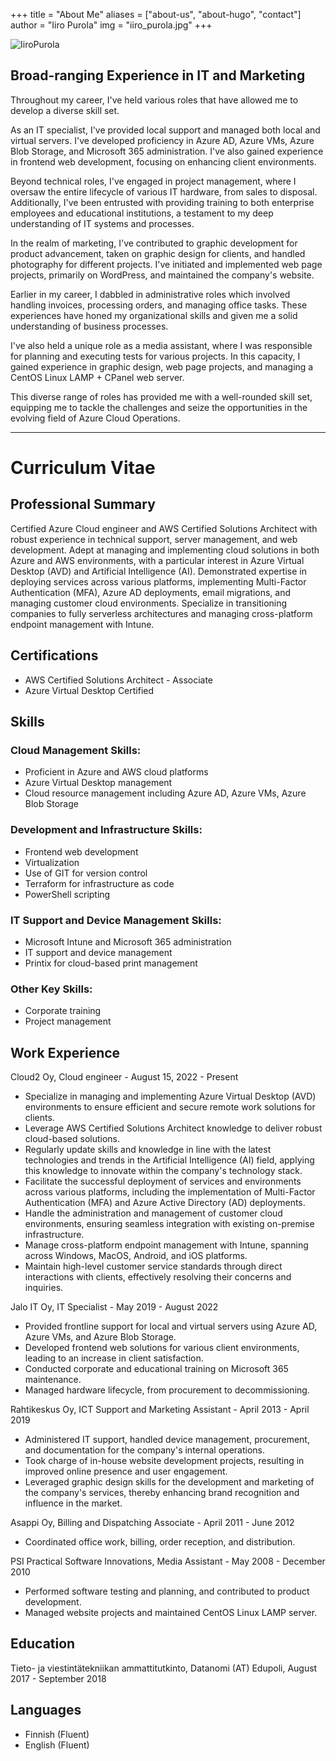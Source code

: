 +++
title = "About Me"
aliases = ["about-us", "about-hugo", "contact"]
author = "Iiro Purola"
img = "iiro_purola.jpg"
+++

![IiroPurola](/img/iiro_purola.jpg)
## Broad-ranging Experience in IT and Marketing

Throughout my career, I've held various roles that have allowed me to develop a diverse skill set.

As an IT specialist, I've provided local support and managed both local and virtual servers. I've developed proficiency in Azure AD, Azure VMs, Azure Blob Storage, and Microsoft 365 administration. I've also gained experience in frontend web development, focusing on enhancing client environments.

Beyond technical roles, I've engaged in project management, where I oversaw the entire lifecycle of various IT hardware, from sales to disposal. Additionally, I've been entrusted with providing training to both enterprise employees and educational institutions, a testament to my deep understanding of IT systems and processes.

In the realm of marketing, I've contributed to graphic development for product advancement, taken on graphic design for clients, and handled photography for different projects. I've initiated and implemented web page projects, primarily on WordPress, and maintained the company's website.

Earlier in my career, I dabbled in administrative roles which involved handling invoices, processing orders, and managing office tasks. These experiences have honed my organizational skills and given me a solid understanding of business processes.

I've also held a unique role as a media assistant, where I was responsible for planning and executing tests for various projects. In this capacity, I gained experience in graphic design, web page projects, and managing a CentOS Linux LAMP + CPanel web server.

This diverse range of roles has provided me with a well-rounded skill set, equipping me to tackle the challenges and seize the opportunities in the evolving field of Azure Cloud Operations.

---

# Curriculum Vitae

## Professional Summary

Certified Azure Cloud engineer and AWS Certified Solutions Architect with robust experience in technical support, server management, and web development. Adept at managing and implementing cloud solutions in both Azure and AWS environments, with a particular interest in Azure Virtual Desktop (AVD) and Artificial Intelligence (AI). Demonstrated expertise in deploying services across various platforms, implementing Multi-Factor Authentication (MFA), Azure AD deployments, email migrations, and managing customer cloud environments. Specialize in transitioning companies to fully serverless architectures and managing cross-platform endpoint management with Intune.

## Certifications

- AWS Certified Solutions Architect - Associate
- Azure Virtual Desktop Certified

## Skills

### Cloud Management Skills:

- Proficient in Azure and AWS cloud platforms
- Azure Virtual Desktop management
- Cloud resource management including Azure AD, Azure VMs, Azure Blob Storage

### Development and Infrastructure Skills:

- Frontend web development
- Virtualization
- Use of GIT for version control
- Terraform for infrastructure as code
- PowerShell scripting

### IT Support and Device Management Skills:

- Microsoft Intune and Microsoft 365 administration
- IT support and device management
- Printix for cloud-based print management

### Other Key Skills:

- Corporate training
- Project management

## Work Experience

Cloud2 Oy, Cloud engineer - August 15, 2022 - Present

- Specialize in managing and implementing Azure Virtual Desktop (AVD) environments to ensure efficient and secure remote work solutions for clients.
- Leverage AWS Certified Solutions Architect knowledge to deliver robust cloud-based solutions.
- Regularly update skills and knowledge in line with the latest technologies and trends in the Artificial Intelligence (AI) field, applying this knowledge to innovate within the company's technology stack.
- Facilitate the successful deployment of services and environments across various platforms, including the implementation of Multi-Factor Authentication (MFA) and Azure Active Directory (AD) deployments.
- Handle the administration and management of customer cloud environments, ensuring seamless integration with existing on-premise infrastructure.
- Manage cross-platform endpoint management with Intune, spanning across Windows, MacOS, Android, and iOS platforms.
- Maintain high-level customer service standards through direct interactions with clients, effectively resolving their concerns and inquiries.

Jalo IT Oy, IT Specialist - May 2019 - August 2022

- Provided frontline support for local and virtual servers using Azure AD, Azure VMs, and Azure Blob Storage.
- Developed frontend web solutions for various client environments, leading to an increase in client satisfaction.
- Conducted corporate and educational training on Microsoft 365 maintenance.
- Managed hardware lifecycle, from procurement to decommissioning.

Rahtikeskus Oy, ICT Support and Marketing Assistant - April 2013 - April 2019

- Administered IT support, handled device management, procurement, and documentation for the company's internal operations.
- Took charge of in-house website development projects, resulting in improved online presence and user engagement.
- Leveraged graphic design skills for the development and marketing of the company's services, thereby enhancing brand recognition and influence in the market.

Asappi Oy, Billing and Dispatching Associate - April 2011 - June 2012

- Coordinated office work, billing, order reception, and distribution.

PSI Practical Software Innovations, Media Assistant - May 2008 - December 2010

- Performed software testing and planning, and contributed to product development.
- Managed website projects and maintained CentOS Linux LAMP server.

## Education  
Tieto- ja viestintätekniikan ammattitutkinto, Datanomi (AT) Edupoli, August 2017 - September 2018

## Languages

- Finnish (Fluent)
- English (Fluent)
